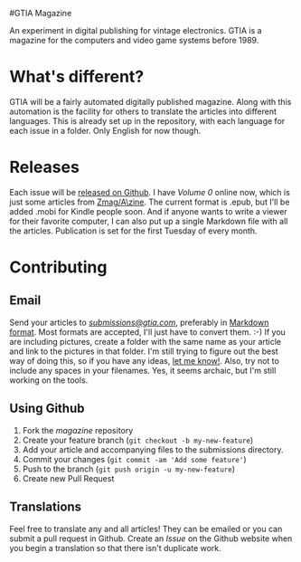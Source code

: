 #GTIA Magazine

An experiment in digital publishing for vintage electronics. GTIA is a magazine for the computers and video game systems before 1989. 

# What's different?

GTIA will be a fairly automated digitally published magazine. Along with this automation is the facility for others to translate the articles into different languages. This is already set up in the repository, with each language for each issue in a folder. Only English for now though.

# Releases

Each issue will be [released on Github](https://github.com/gtia/magazine/releases). I have *Volume 0* online now, which is just some articles from [Zmag/A\zine](http://www.textfiles.com/magazines/ZNET/0001.txt). The current format is .epub, but I'll be added .mobi for Kindle people soon. And if anyone wants to write a viewer for their favorite computer, I can also put up a single Markdown file with all the articles. Publication is set for the first Tuesday of every month.

# Contributing
## Email

Send your articles to *submissions@gtia.com*, preferably in [Markdown format](http://daringfireball.net/projects/markdown/). Most formats are accepted, I'll just have to convert them. :-) If you are including pictures, create a folder with the same name as your article and link to the pictures in that folder. I'm still trying to figure out the best way of doing this, so if you have any ideas, [let me know!](mailto:goz@gtia.com). Also, try not to include any spaces in your filenames. Yes, it seems archaic, but I'm still working on the tools.

## Using Github

1. Fork the *magazine* repository
1. Create your feature branch (`git checkout -b my-new-feature`)
2. Add your article and accompanying files to the submissions directory.
2. Commit your changes (`git commit -am 'Add some feature'`)
3. Push to the branch (`git push origin -u my-new-feature`)
4. Create new Pull Request

## Translations

Feel free to translate any and all articles! They can be emailed or you can submit a pull request in Github. Create an *Issue* on the Github website when you begin a translation so that there isn't duplicate work.
